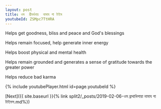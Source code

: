 ```yaml
---
layout: post
title: ওম  শ্রীবর্ধনায়  নামায গা টাইম
youtubeId: ZSMpc7TtHRA
---
```

 
 
Helps get goodness, bliss and peace and God's blessings
 
Helps remain focused, help generate inner energy 
 
Helps boost physical and mental health 
 
Helps remain grounded and generates a sense of gratitude towards the greater power 
 
Helps reduce bad karma
 
 
 
 


{% include youtubePlayer.html id=page.youtubeId %}
 
[Next]({{ site.baseurl }}{% link  split2/_posts/2019-02-06-ওম ব্রাথাধিপায়া নামায গা টাইমস.md%})
 

